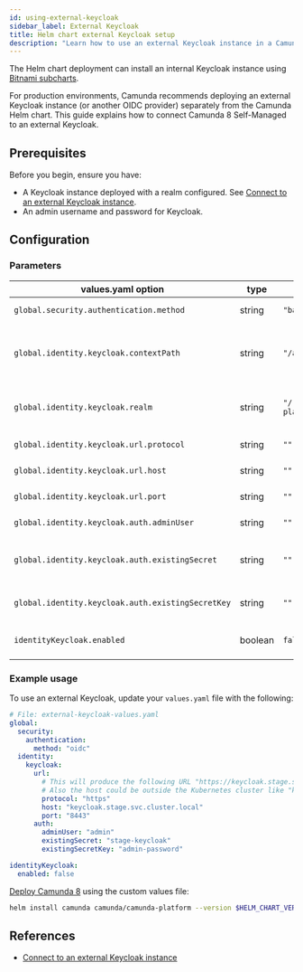 ```yaml
---
id: using-external-keycloak
sidebar_label: External Keycloak
title: Helm chart external Keycloak setup
description: "Learn how to use an external Keycloak instance in a Camunda 8 Self-Managed deployment."
---
```


The Helm chart deployment can install an internal Keycloak instance using [Bitnami subcharts](/self-managed/deployment/helm/configure/registry-and-images/install-bitnami-enterprise-images.md).

For production environments, Camunda recommends deploying an external Keycloak instance (or another OIDC provider) separately from the Camunda Helm chart. This guide explains how to connect Camunda 8 Self-Managed to an external Keycloak.

## Prerequisites

Before you begin, ensure you have:

- A Keycloak instance deployed with a realm configured. See [Connect to an external Keycloak instance](/self-managed/components/management-identity/configuration/connect-to-an-existing-keycloak.md).
- An admin username and password for Keycloak.

## Configuration

### Parameters

| values.yaml option                                | type    | default                      | description                                                                                       |
| ------------------------------------------------- | ------- | ---------------------------- | ------------------------------------------------------------------------------------------------- |
| `global.security.authentication.method`           | string  | `"basic"`                    | Authentication type (basic or oidc).                                                              |
| `global.identity.keycloak.contextPath`            | string  | `"/auth"`                    | Keycloak URL path prefix. For example, `/auth` means all URLs start with `http://hostname/auth/`. |
| `global.identity.keycloak.realm`                  | string  | `"/realms/camunda-platform"` | Keycloak realm. Must start with `/realms/` followed by the realm name.                            |
| `global.identity.keycloak.url.protocol`           | string  | `""`                         | Keycloak URL scheme (`http` or `https`).                                                          |
| `global.identity.keycloak.url.host`               | string  | `""`                         | Hostname of the Keycloak instance.                                                                |
| `global.identity.keycloak.url.port`               | string  | `""`                         | Port number of the Keycloak instance.                                                             |
| `global.identity.keycloak.auth.adminUser`         | string  | `""`                         | Admin username for Keycloak.                                                                      |
| `global.identity.keycloak.auth.existingSecret`    | string  | `""`                         | Name of the Kubernetes Secret containing the admin password.                                      |
| `global.identity.keycloak.auth.existingSecretKey` | string  | `""`                         | Key within the Secret that stores the admin password.                                             |
| `identityKeycloak.enabled`                        | boolean | `false`                      | Enable or disable the Keycloak subchart deployment.                                               |

### Example usage

To use an external Keycloak, update your `values.yaml` file with the following:

```yaml
# File: external-keycloak-values.yaml
global:
  security:
    authentication:
      method: "oidc"
  identity:
    keycloak:
      url:
        # This will produce the following URL "https://keycloak.stage.svc.cluster.local:8443".
        # Also the host could be outside the Kubernetes cluster like "keycloak.stage.example.com".
        protocol: "https"
        host: "keycloak.stage.svc.cluster.local"
        port: "8443"
      auth:
        adminUser: "admin"
        existingSecret: "stage-keycloak"
        existingSecretKey: "admin-password"

identityKeycloak:
  enabled: false
```

[Deploy Camunda 8](/self-managed/deployment/helm/install/quick-install.md) using the custom values file:

```sh
helm install camunda camunda/camunda-platform --version $HELM_CHART_VERSION -f external-keycloak-values.yaml
```

## References

- [Connect to an external Keycloak instance](/self-managed/components/management-identity/configuration/connect-to-an-existing-keycloak.md)
